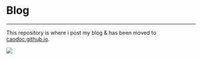 # Blog

<hr>

This repository is where i post my blog & has been moved to [caodoc.github.io](https://github.com/caodoc/caodoc.github.io).

![](https://img.shields.io/github/last-commit/caodoc/blog?style="flat-square"&color="94a4ff")